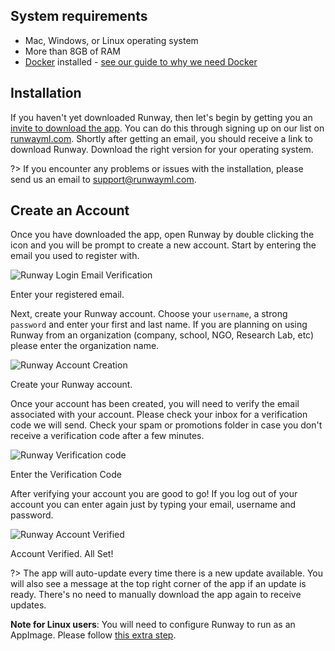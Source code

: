 ## System requirements

* Mac, Windows, or Linux operating system
* More than 8GB of RAM
* [Docker](https://www.docker.com/) installed - [see our guide to why we need Docker](/how-to/docker)

## Installation

If you haven't yet downloaded Runway, then let's begin by getting you an [invite to download the app](https://runwayml.com/). You can do this through signing up on our list on [runwayml.com](https://runwayml.com/). Shortly after getting an email, you should receive a link to download Runway. Download the right version for your operating system.

?> If you encounter any problems or issues with the installation, please send us an email to [support@runwayml.com](mailto:support@runwayml.com).

## Create an Account

Once you have downloaded the app, open Runway by double clicking the icon and you will be prompt to create a new account. Start by entering the email you used to register with.

<div class="Img-Small">
  <img src="assets/images/installation/login_01.png" alt="Runway Login Email Verification" >
  <p>Enter your registered email.</p>
</div>

Next, create your Runway account. Choose your `username`, a strong `password` and enter your first and last name. If you are planning on using Runway from an organization (company, school, NGO, Research Lab, etc) please enter the organization name.

<div class="Img-Small">
  <img src="assets/images/installation/login_02.png" alt="Runway Account Creation" >
  <p>Create your Runway account.</p>
</div>

Once your account has been created, you will need to verify the email associated with your account. Please check your inbox for a verification code we will send. Check your spam or promotions folder in case you don't receive a verification code after a few minutes.

<div class="Img-Small">
  <img src="assets/images/installation/login_04.png" alt="Runway Verification code" >
  <p>Enter the Verification Code</p>
</div>

After verifying your account you are good to go! If you log out of your account you can enter again just by typing your email, username and password.

<div class="Img-Small">
  <img src="assets/images/installation/login_06.png" alt="Runway Account Verified" >
  <p>Account Verified. All Set!</p>
</div>

?> The app will auto-update every time there is a new update available. You will also see a message at the top right corner of the app if an update is ready. There's no need to manually download the app again to receive updates.

<p class='note'><b>Note for Linux users</b>: You will need to configure Runway to run as an AppImage. Please follow <a href="https://discourse.appimage.org/t/how-to-run-an-appimage/80">this extra step</a>.</p>
